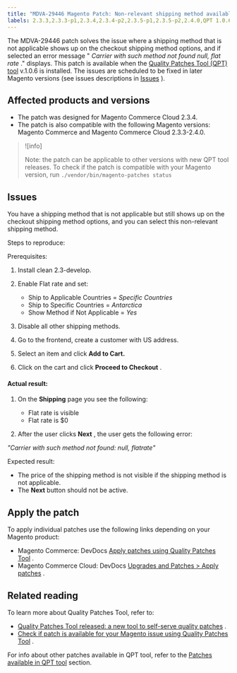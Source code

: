 ```yaml
---
title: "MDVA-29446 Magento Patch: Non-relevant shipping method available for checkout"
labels: 2.3.3,2.3.3-p1,2.3.4,2.3.4-p2,2.3.5-p1,2.3.5-p2,2.4.0,QPT 1.0.6,QPT patches,Magento Commerce,Magento Commerce Cloud,checkout,shipping,support tools
---
```


The MDVA-29446 patch solves the issue where a shipping method that is not applicable shows up on the checkout shipping method options, and if selected an error message " *Carrier with such method not found null, flat rate* ." displays. This patch is available when the [Quality Patches Tool (QPT) tool](https://support.magento.com/hc/en-us/articles/360047139492) v.1.0.6 is installed. The issues are scheduled to be fixed in later Magento versions (see issues descriptions in [Issues](https://support.magento.com/hc/en-us/articles/360050056271#issues) ).

## Affected products and versions

* The patch was designed for Magento Commerce Cloud 2.3.4.
* The patch is also compatible with the following Magento versions: Magento Commerce and Magento Commerce Cloud 2.3.3-2.4.0.

>![info]
>
>Note: the patch can be applicable to other versions with new QPT tool releases. To check if the patch is compatible with your Magento version, run `./vendor/bin/magento-patches
    status` 

<h2 id="issues">Issues</h2>

You have a shipping method that is not applicable but still shows up on the checkout shipping method options, and you can select this non-relevant shipping method.

 <span class="wysiwyg-underline">Steps to reproduce:</span> 

 <span class="wysiwyg-underline">Prerequisites:</span> 

1. Install clean 2.3-develop.
1. Enable Flat rate and set:

    * Ship to Applicable Countries = *Specific Countries* 
    * Ship to Specific Countries = *Antarctica* 
    * Show Method if Not Applicable = *Yes* 
1. Disable all other shipping methods.

1. Go to the frontend, create a customer with US address.
1. Select an item and click **Add to Cart.** 
1. Click on the cart and click **Proceed to Checkout** .

#### <span class="wysiwyg-underline">Actual result:</span> 

1. On the **Shipping** page you see the following:

    * Flat rate is visible
    * Flat rate is $0
1. After the user clicks **Next** , the user gets the following error:

 *"Carrier with such method not found: null, flatrate"* 

 <span class="wysiwyg-underline">Expected result:</span> 

* The price of the shipping method is not visible if the shipping method is not applicable.
* The **Next** button should not be active.

## Apply the patch

To apply individual patches use the following links depending on your Magento product:

* Magento Commerce: DevDocs [Apply patches using Quality Patches Tool](https://devdocs.magento.com/guides/v2.4/comp-mgr/patching/mqp.html) .
* Magento Commerce Cloud: DevDocs [Upgrades and Patches > Apply patches](https://devdocs.magento.com/cloud/project/project-patch.html) .

## Related reading

To learn more about Quality Patches Tool, refer to:

* [Quality Patches Tool released: a new tool to self-serve quality patches](https://support.magento.com/hc/en-us/articles/360047139492) .
* [Check if patch is available for your Magento issue using Quality Patches Tool](https://support.magento.com/hc/en-us/articles/360047125252) .

For info about other patches available in QPT tool, refer to the [Patches available in QPT tool](https://support.magento.com/hc/en-us/sections/360010506631-Patches-available-in-QPT-tool-) section.